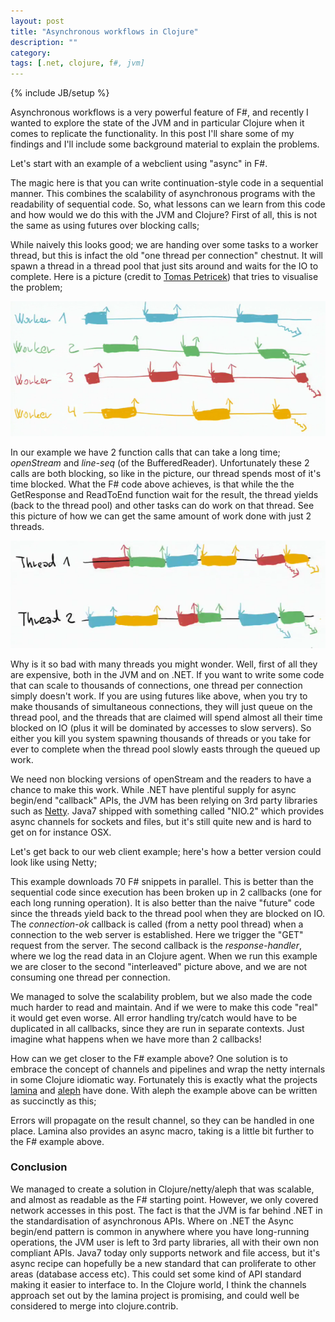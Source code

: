 ```yaml
---
layout: post
title: "Asynchronous workflows in Clojure"
description: ""
category:
tags: [.net, clojure, f#, jvm]
---
```

{% include JB/setup %}

Asynchronous workflows is a very powerful feature of F#, and recently I wanted to explore the state of the JVM and in particular Clojure when it comes to replicate the functionality. In this post I'll share some of my findings and I'll include some background material to explain the problems.

Let's start with an example of a webclient using "async" in F#.
<script src="https://gist.github.com/1694970.js?file=fhsarp-async.fs"> </script>
The magic here is that you can write continuation-style code in a sequential manner. This combines the scalability of asynchronous programs with the readability of sequential code. So, what lessons can we learn from this code and how would we do this with the JVM and Clojure? First of all, this is not the same as using futures over blocking calls;
<script src="https://gist.github.com/1694970.js?file=blocking-future.clj"> </script>
While naively this looks good; we are handing over some tasks to a worker thread, but this is infact the old "one thread per connection" chestnut. It will spawn a thread in a thread pool that just sits around and waits for the IO to complete. Here is a picture (credit to <a href="http://tomasp.net/">Tomas Petricek</a>) that tries to visualise the problem;
<p align="center"><img src="/assets/images/asyncclj/oneperconnection.png"></p>

In our example we have 2 function calls that can take a long time; _openStream_ and _line-seq_ (of the BufferedReader). Unfortunately these 2 calls are both blocking, so like in the picture, our thread spends most of it's time blocked. What the F# code above achieves, is that while the the GetResponse and ReadToEnd function wait for the result, the thread yields (back to the thread pool) and other tasks can do work on that thread. See this picture of how we can get the same amount of work done with just 2 threads.
<p align="center"><img src="/assets/images/asyncclj/asyncthreads.png"></p>

Why is it so bad with many threads you might wonder. Well, first of all they are expensive, both in the JVM and on .NET. If you want to write some code that can scale to thousands of connections, one thread per connection simply doesn't work. If you are using futures like above, when you try to make thousands of simultaneous connections, they will just queue on the thread pool, and the threads that are claimed will spend almost all their time blocked on IO (plus it will be dominated by accesses to slow servers). So either you kill you system spawning thousands of threads or you take for ever to complete when the thread pool slowly easts through the queued up work.

We need non blocking versions of openStream and the readers to have a chance to make this work. While .NET have plentiful supply for async begin/end "callback" APIs, the JVM has been relying on 3rd party libraries such as <a href="http://www.jboss.org/netty">Netty</a>. Java7 shipped with something called "NIO.2" which provides async channels for sockets and files, but it's still quite new and is hard to get on for instance OSX.

Let's get back to our web client example; here's how a better version could look like using Netty;
<script src="https://gist.github.com/1694970.js?file=netty-http-req.clj"> </script>
This example downloads 70 F# snippets in parallel. This is better than the sequential code since execution has been broken up in 2 callbacks (one for each long running operation). It is also better than the naive "future" code since the threads yield back to the thread pool when they are blocked on IO. The _connection-ok_ callback is called (from a netty pool thread) when a connection to the web server is established. Here we trigger the "GET" request from the server. The second callback is the _response-handler_, where we log the read data in an Clojure agent. When we run this example we are closer to the second "interleaved" picture above, and we are not consuming one thread per connection.

We managed to solve the scalability problem, but we also made the code much harder to read and maintain. And if we were to make this code "real" it would get even worse. All error handling try/catch would have to be duplicated in all callbacks, since they are run in separate contexts. Just imagine what happens when we have more than 2 callbacks!

How can we get closer to the F# example above? One solution is to embrace the concept of channels and pipelines and wrap the netty internals in some Clojure idiomatic way. Fortunately this is exactly what the projects <a href="https://github.com/ztellman/lamina">lamina</a> and <a href="https://github.com/ztellman/aleph">aleph</a> have done. With aleph the example above can be written as succinctly as this;
<script src="https://gist.github.com/1694970.js?file=aleph-lamina.clj"> </script>
Errors will propagate on the result channel, so they can be handled in one place.&nbsp;Lamina also provides an async macro, taking is a little bit further to the F# example above.
<script src="https://gist.github.com/1694970.js?file=aleph-async.clj"> </script>

### Conclusion
We managed to create a solution in Clojure/netty/aleph that was scalable, and almost as readable as the F# starting point. However, we only covered network accesses in this post. The fact is that the JVM is far behind .NET in the standardisation of asynchronous APIs. Where on .NET the Async begin/end pattern is common in anywhere where you have long-running operations, the JVM user is left to 3rd party libraries, all with their own non compliant APIs. Java7 today only supports network and file access, but it's async recipe can hopefully be a new standard that can proliferate to other areas (database access etc). This could set some kind of API standard making it easier to interface to. In the Clojure world, I think the channels approach set out by the lamina project is promising, and could well be considered to merge into clojure.contrib.
